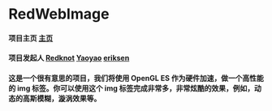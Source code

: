 # RedWebImage

#### 项目主页 [主页](https://redknotmiaoyuqiao.github.io/RedWebImage/index.html "主页")

#### 项目发起人 [Redknot](https://github.com/redknotmiaoyuqiao "Redknot") [Yaoyao](https://github.com/yaoyaoloveqiaoqiao "Yaoyao") [eriksen](https://github.com/Zekelion "eriksen")

#### 这是一个很有意思的项目，我们将使用 OpenGL ES 作为硬件加速，做一个高性能的 img 标签。你可以使用这个 img 标签完成非常多，非常炫酷的效果，例如，动态的高斯模糊，漩涡效果等。
